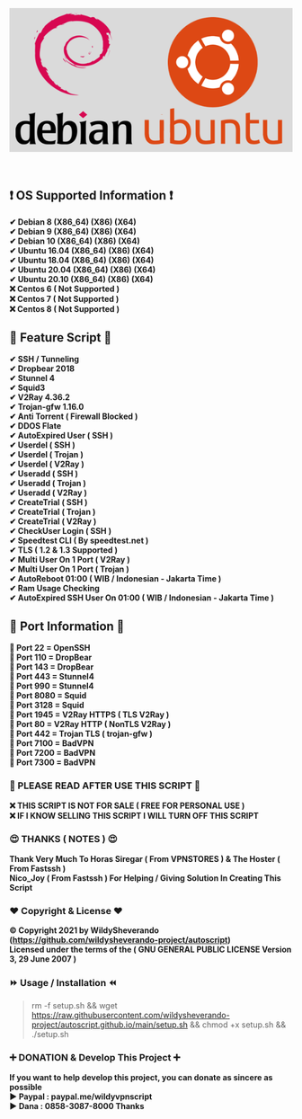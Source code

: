 <!DOCTYPE html>

<!---- © Copyright 2021 By Wildy Sheverando ------>

<p align="center">
<a href="https://github.com/wildysheverando-project/autoscript/">
  <img src="Image/os.png">
</a><br>
</p>
<br>

## ❗ OS Supported Information ❗
<b>
✔ Debian 8 (X86_64) (X86) (X64)<br>
✔ Debian 9 (X86_64) (X86) (X64)<br>
✔ Debian 10 (X86_64) (X86) (X64)<br>
✔ Ubuntu 16.04 (X86_64) (X86) (X64)<br>
✔ Ubuntu 18.04 (X86_64) (X86) (X64)<br>
✔ Ubuntu 20.04 (X86_64) (X86) (X64)<br>
✔ Ubuntu 20.10 (X86_64) (X86) (X64)<br>
❌ Centos 6 ( Not Supported )<br>
❌ Centos 7 ( Not Supported )<br>
❌ Centos 8 ( Not Supported ) <br>
</b>

## 🔰 Feature Script 🔰
<b>
✔ SSH / Tunneling<br>
✔ Dropbear 2018 <Br>
✔ Stunnel 4<br>
✔ Squid3<br>
✔ V2Ray 4.36.2<br>
✔ Trojan-gfw 1.16.0<br>
✔ Anti Torrent ( Firewall Blocked ) <br>
✔ DDOS Flate <br>
✔ AutoExpired User ( SSH )<br>
✔ Userdel ( SSH )<br>
✔ Userdel ( Trojan )<br>
✔ Userdel ( V2Ray )<br>
✔ Useradd ( SSH )<br>
✔ Useradd ( Trojan )<br>
✔ Useradd ( V2Ray )<br>
✔ CreateTrial ( SSH )<br>
✔ CreateTrial ( Trojan )<br>
✔ CreateTrial ( V2Ray )<br>
✔ CheckUser Login ( SSH )<br>
✔ Speedtest CLI ( By speedtest.net )<br>
✔ TLS ( 1.2 & 1.3 Supported ) <br>
✔ Multi User On 1 Port ( V2Ray )<br>
✔ Multi User On 1 Port ( Trojan )<br>
✔ AutoReboot 01:00 ( WIB / Indonesian - Jakarta Time )<br>
✔ Ram Usage Checking<br>
✔ AutoExpired SSH User On 01:00 ( WIB / Indonesian - Jakarta Time )<br>
</b>

## 🔰 Port Information 🔰
<b>
🔸 Port 22 = OpenSSH<br>
🔸 Port 110 = DropBear<br>
🔸 Port 143 = DropBear<br>
🔸 Port 443 = Stunnel4<br>
🔸 Port 990 = Stunnel4<br>
🔸 Port 8080 = Squid<br>
🔸 Port 3128 = Squid<br>
🔸 Port 1945 = V2Ray HTTPS ( TLS V2Ray )<br>
🔸 Port 80 = V2Ray HTTP ( NonTLS V2Ray )<br>
🔸 Port 442 = Trojan TLS ( trojan-gfw )<br>
🔸 Port 7100 = BadVPN <br>
🔸 Port 7200 = BadVPN<br>
🔸 Port 7300 = BadVPN<br>
</b>

### 🚫 PLEASE READ AFTER USE THIS SCRIPT 🚫
<b>
❌ THIS SCRIPT IS NOT FOR SALE ( FREE FOR PERSONAL USE ) <br>
❌ IF I KNOW SELLING THIS SCRIPT I WILL TURN OFF THIS SCRIPT <br>
</b>

### 😍 THANKS ( NOTES ) 😍
<b>
Thank Very Much To Horas Siregar ( From VPNSTORES ) & The Hoster ( From Fastssh ) <br>
Nico_Joy ( From Fastssh ) For Helping / Giving Solution In Creating This Script
</b>

### ❤ Copyright & License ❤

<b>© Copyright 2021 by WildySheverando (https://github.com/wildysheverando-project/autoscript)</b> <br>
<b>Licensed under the terms of the ( GNU GENERAL PUBLIC LICENSE Version 3, 29 June 2007 )</b>

### ⏩ Usage / Installation ⏪
> rm -f setup.sh && wget https://raw.githubusercontent.com/wildysheverando-project/autoscript.github.io/main/setup.sh && chmod +x setup.sh && ./setup.sh

### ➕ DONATION & Develop This Project ➕
<B>If you want to help develop this project, you can donate as sincere as possible</B>
<b>
<br>
▶ Paypal : paypal.me/wildyvpnscript<br>
▶ Dana   : 0858-3087-8000
<b>
Thanks
